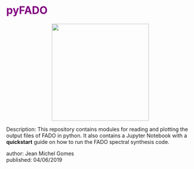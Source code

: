 # <font color="purple">pyFADO</font>

<p align="center">
  <img align="center" src="http://spectralsynthesis.org/uploads/7/4/2/7/74273751/fado-logo-f-01.png" width="260">
</p>

Description: This repository contains modules for reading and plotting the output files of FADO in python. It also contains a Jupyter Notebook with a <b>quickstart</b> guide on how to run the FADO spectral synthesis code.

author: Jean Michel Gomes<br>
published: 04/06/2019
